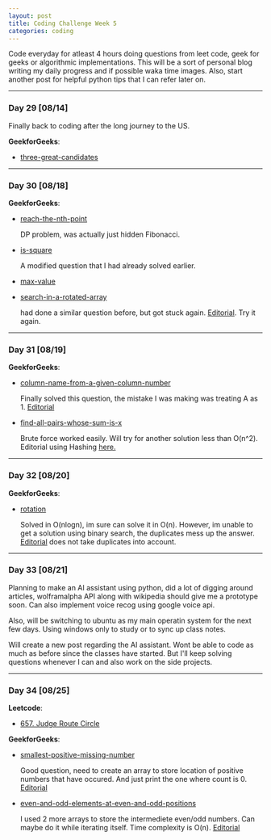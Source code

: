 ```yaml
---
layout: post
title: Coding Challenge Week 5
categories: coding
---
```


Code everyday for atleast 4 hours doing questions from leet code, geek for geeks or algorithmic implementations. This will be a sort of personal blog writing my daily progress and if possible waka time images. Also, start another post for helpful python tips that I can refer later on.

---
### **Day 29** [08/14]

Finally back to coding after the long journey to the US.

**GeekforGeeks**:
* [three-great-candidates](http://practice.geeksforgeeks.org/problems/three-great-candidates/0)

---
### **Day 30** [08/18]

**GeekforGeeks**:
* [reach-the-nth-point](http://practice.geeksforgeeks.org/problems/reach-the-nth-point/0)

	DP problem, was actually just hidden Fibonacci. 

* [is-square](http://practice.geeksforgeeks.org/problems/is-square/0)

	A modified question that I had already solved earlier.

* [max-value](http://practice.geeksforgeeks.org/problems/max-value/0)
* [search-in-a-rotated-array](http://practice.geeksforgeeks.org/problems/search-in-a-rotated-array/0)

	had done a similar question before, but got stuck again. [Editorial](http://www.geeksforgeeks.org/search-an-element-in-a-sorted-and-pivoted-array/). Try it again.


---
### **Day 31** [08/19]

**GeekforGeeks**:
* [column-name-from-a-given-column-number](http://practice.geeksforgeeks.org/problems/column-name-from-a-given-column-number/0)

	Finally solved this question, the mistake I was making was treating A as 1. [Editorial](http://www.geeksforgeeks.org/find-excel-column-name-given-number/)

* [find-all-pairs-whose-sum-is-x](http://practice.geeksforgeeks.org/problems/find-all-pairs-whose-sum-is-x/0)

	Brute force worked easily. Will try for another solution less than O(n^2). Editorial using Hashing [here.](http://www.geeksforgeeks.org/given-two-unsorted-arrays-find-pairs-whose-sum-x/)

---
### **Day 32** [08/20]

**GeekforGeeks**:
* [rotation](http://practice.geeksforgeeks.org/problems/rotation/0)

	Solved in O(nlogn), im sure can solve it in O(n). However, im unable to get a solution using binary search, the duplicates mess up the answer. [Editorial](http://www.geeksforgeeks.org/find-rotation-count-rotated-sorted-array/) does not take duplicates into account.

---
### **Day 33** [08/21]

Planning to make an AI assistant using python, did a lot of digging around articles, wolframalpha API along with wikipedia should give me a prototype soon. Can also implement voice recog using google voice api. 

Also, will be switching to ubuntu as my main operatin system for the next few days. Using windows only to study or to sync up class notes.

Will create a new post regarding the AI assistant. Wont be able to code as much as before since the classes have started. But I'll keep solving questions whenever I can and also work on the side projects.

---
### **Day 34** [08/25]

**Leetcode**:

* [657. Judge Route Circle](https://leetcode.com/problems/judge-route-circle/description/)

**GeekforGeeks**:
* [smallest-positive-missing-number](http://practice.geeksforgeeks.org/problems/smallest-positive-missing-number/0)

	Good question, need to create an array to store location of positive numbers that have occured. And just print the one where count is 0. [Editorial](http://www.geeksforgeeks.org/find-the-smallest-positive-number-missing-from-an-unsorted-array/)

* [even-and-odd-elements-at-even-and-odd-positions](http://practice.geeksforgeeks.org/problems/even-and-odd-elements-at-even-and-odd-positions/0)

	I used 2 more arrays to store the intermediete even/odd numbers. Can maybe do it while iterating itself. Time complexity is O(n). [Editorial](http://practice.geeksforgeeks.org/editorial.php?pid=2345)